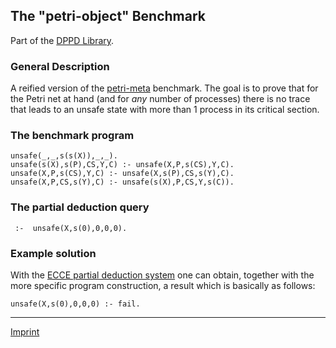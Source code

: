 The "petri-object" Benchmark
----------------------------

Part of the [DPPD Library](../dppd.html).

### General Description

A reified version of the [petri-meta](petri-meta.html) benchmark. The
goal is to prove that for the Petri net at hand (and for *any* number of
processes) there is no trace that leads to an unsafe state with more
than 1 process in its critical section.

### The benchmark program

    unsafe(_,_,s(s(X)),_,_).
    unsafe(s(X),s(P),CS,Y,C) :- unsafe(X,P,s(CS),Y,C).
    unsafe(X,P,s(CS),Y,C) :- unsafe(X,s(P),CS,s(Y),C).
    unsafe(X,P,CS,s(Y),C) :- unsafe(s(X),P,CS,Y,s(C)).

### The partial deduction query

     :-  unsafe(X,s(0),0,0,0).

### Example solution

With the [ECCE partial deduction system](/~mal/systems/ecce.html) one
can obtain, together with the more specific program construction, a
result which is basically as follows:

    unsafe(X,s(0),0,0,0) :- fail.

------------------------------------------------------------------------

[Imprint](http://www.stups.uni-duesseldorf.de/w/Imprint)
